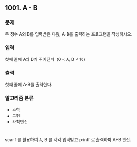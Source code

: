 ## 1001. A - B

### 문제
두 정수 A와 B를 입력받은 다음, A-B를 출력하는 프로그램을 작성하시오.


### 입력
첫째 줄에 A와 B가 주어진다. (0 < A, B < 10)


### 출력
첫째 줄에 A-B를 출력한다.


### 알고리즘 분류
* 수학
* 구현
* 사칙연산  
  
#

scanf 를 활용하여 A, B 를 각각 입력받고 printf 로 출력하며 A+B 연산.
